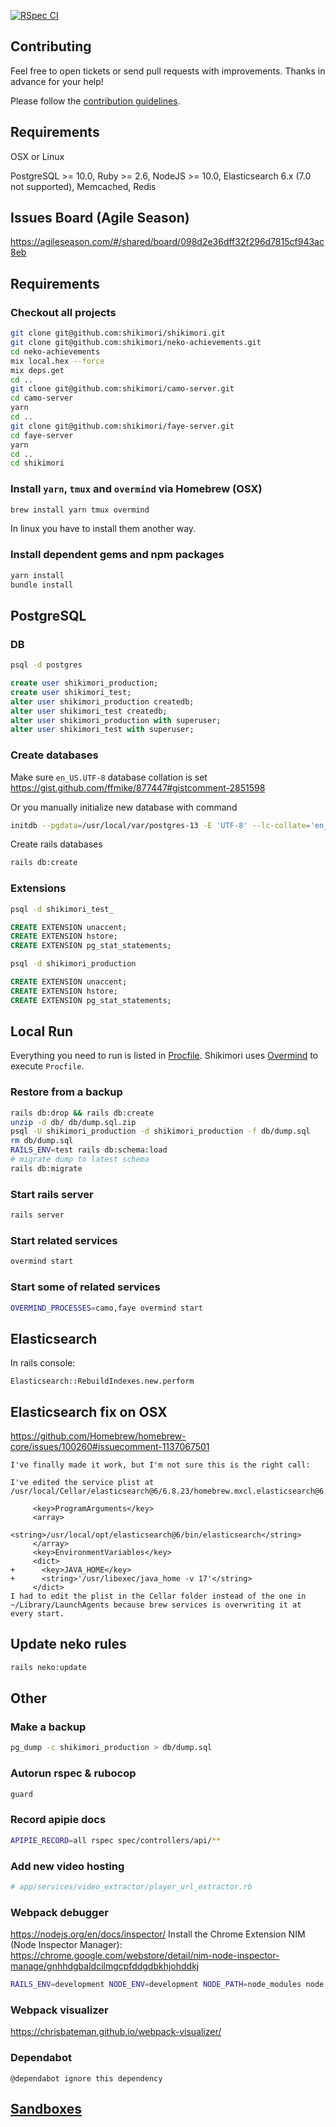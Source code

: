 [![RSpec CI](https://github.com/shikimori/shikimori/actions/workflows/rspec.yml/badge.svg?branch=master)](https://github.com/shikimori/shikimori/actions/workflows/rspec.yml)

## Contributing
Feel free to open tickets or send pull requests with improvements. Thanks in advance for your help!

Please follow the [contribution guidelines](https://github.com/shikimori/shikimori/blob/master/CONTRIBUTING.md).

## Requirements
OSX or Linux

PostgreSQL >= 10.0, Ruby >= 2.6, NodeJS >= 10.0, Elasticsearch 6.x (7.0 not supported), Memcached, Redis

## Issues Board (Agile Season)
https://agileseason.com/#/shared/board/098d2e36dff32f296d7815cf943ac8eb

## Requirements

### Checkout all projects
```sh
git clone git@github.com:shikimori/shikimori.git
git clone git@github.com:shikimori/neko-achievements.git
cd neko-achievements
mix local.hex --force
mix deps.get
cd ..
git clone git@github.com:shikimori/camo-server.git
cd camo-server
yarn
cd ..
git clone git@github.com:shikimori/faye-server.git
cd faye-server
yarn
cd ..
cd shikimori
```

### Install `yarn`, `tmux` and `overmind` via Homebrew (OSX)
```sh
brew install yarn tmux overmind
```
In linux you have to install them another way.

### Install dependent gems and npm packages
```sh
yarn install
bundle install
```

## PostgreSQL
### DB
```sh
psql -d postgres
```
```sql
create user shikimori_production;
create user shikimori_test;
alter user shikimori_production createdb;
alter user shikimori_test createdb;
alter user shikimori_production with superuser;
alter user shikimori_test with superuser;
```

### Create databases
Make sure `en_US.UTF-8` database collation is set https://gist.github.com/ffmike/877447#gistcomment-2851598

Or you manually initialize new database with command
```sh
initdb --pgdata=/usr/local/var/postgres-13 -E 'UTF-8' --lc-collate='en_US.UTF-8' --lc-ctype='en_US.UTF-8'
```

Create rails databases
```sh
rails db:create
```

### Extensions
```sh
psql -d shikimori_test_
```
```sql
CREATE EXTENSION unaccent;
CREATE EXTENSION hstore;
CREATE EXTENSION pg_stat_statements;
```

```sh
psql -d shikimori_production
```
```sql
CREATE EXTENSION unaccent;
CREATE EXTENSION hstore;
CREATE EXTENSION pg_stat_statements;
```

## Local Run
Everything you need to run is listed in [Procfile](https://github.com/shikimori/shikimori/blob/master/Procfile).
Shikimori uses [Overmind](https://github.com/DarthSim/overmind) to execute `Procfile`.


### Restore from a backup
```sh
rails db:drop && rails db:create
unzip -d db/ db/dump.sql.zip
psql -U shikimori_production -d shikimori_production -f db/dump.sql
rm db/dump.sql
RAILS_ENV=test rails db:schema:load
# migrate dump to latest schema
rails db:migrate
```

### Start rails server
```sh
rails server
```
### Start related services
```sh
overmind start
```
### Start some of related services
```sh
OVERMIND_PROCESSES=camo,faye overmind start
```

## Elasticsearch

In rails console:

```
Elasticsearch::RebuildIndexes.new.perform
```

## Elasticsearch fix on OSX
https://github.com/Homebrew/homebrew-core/issues/100260#issuecomment-1137067501
```
I've finally made it work, but I'm not sure this is the right call:

I've edited the service plist at /usr/local/Cellar/elasticsearch@6/6.8.23/homebrew.mxcl.elasticsearch@6.plist:

     <key>ProgramArguments</key>
     <array>
       <string>/usr/local/opt/elasticsearch@6/bin/elasticsearch</string>
     </array>
     <key>EnvironmentVariables</key>
     <dict>
+      <key>JAVA_HOME</key>
+      <string>'/usr/libexec/java_home -v 17'</string>
     </dict>
I had to edit the plist in the Cellar folder instead of the one in ~/Library/LaunchAgents because brew services is overwriting it at every start.

```


## Update neko rules
```sh
rails neko:update
```

## Other
### Make a backup
```sh
pg_dump -c shikimori_production > db/dump.sql
```

### Autorun rspec & rubocop
```sh
guard
```

### Record apipie docs
```sh
APIPIE_RECORD=all rspec spec/controllers/api/**
```

### Add new video hosting
```ruby
# app/services/video_extractor/player_url_extractor.rb
```

### Webpack debugger
https://nodejs.org/en/docs/inspector/
Install the Chrome Extension NIM (Node Inspector Manager): https://chrome.google.com/webstore/detail/nim-node-inspector-manage/gnhhdgbaldcilmgcpfddgdbkhjohddkj
```sh
RAILS_ENV=development NODE_ENV=development NODE_PATH=node_modules node --inspect-brk node_modules/.bin/webpack-dev-server --progress --color --config config/webpack/development.js
```


### Webpack visualizer
https://chrisbateman.github.io/webpack-visualizer/

### Dependabot
```
@dependabot ignore this dependency
```

## [Sandboxes](/doc/sandboxes.md)
